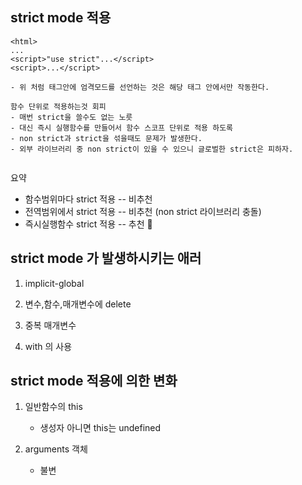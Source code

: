 ## strict mode 적용

```
<html>
...
<script>"use strict"...</script>
<script>...</script>

- 위 처럼 태그안에 엄격모드를 선언하는 것은 해당 태그 안에서만 작동한다.

함수 단위로 적용하는것 회피
- 매번 strict을 쓸수도 없는 노릇
- 대신 즉시 실행함수를 만들어서 함수 스코프 단위로 적용 하도록
- non strict과 strict을 섞을때도 문제가 발생한다.
- 외부 라이브러리 중 non strict이 있을 수 있으니 글로벌한 strict은 피하자.


```

요약

- 함수범위마다 strict 적용 -- 비추천
- 전역범위에서 strict 적용 -- 비추천 (non strict 라이브러리 충돌)
- 즉시실행함수 strict 적용 -- 추천 👏

## strict mode 가 발생하시키는 애러

1. implicit-global

2. 변수,함수,매개변수에 delete

3. 중복 매개변수

4. with 의 사용

## strict mode 적용에 의한 변화

1. 일반함수의 this

   - 생성자 아니면 this는 undefined

2. arguments 객체
   - 불변
